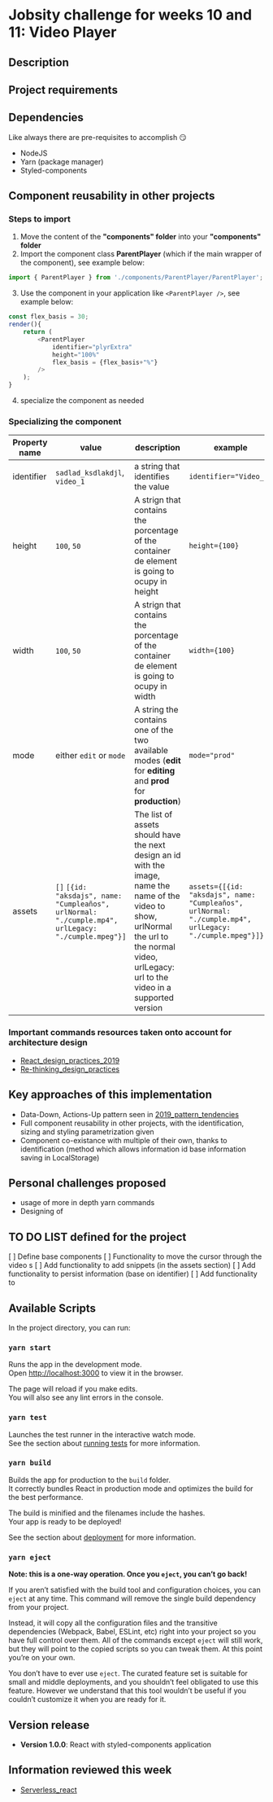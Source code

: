 # Jobsity challenge for weeks 10 and 11: Video Player
## Description

## Project requirements

## Dependencies
Like always there are pre-requisites to accomplish 😏
- NodeJS
- Yarn (package manager)
- Styled-components

## Component reusability in other projects
### Steps to import
1. Move the content of the **"components" folder** into your **"components" folder**
2. Import the component class **ParentPlayer** (which if the main wrapper of the component), see example below:
```Javascript (in App.js example)
import { ParentPlayer } from './components/ParentPlayer/ParentPlayer';
```
3. Use the component in your application like `<ParentPlayer />`, see example below:
```Javascript (in App.js example)
const flex_basis = 30;
render(){
    return (
        <ParentPlayer
            identifier="plyrExtra"
            height="100%"
            flex_basis = {flex_basis+"%"}
        />
    );
}
```
4. specialize the component as needed

### Specializing the component
Property name | value | description | example
------------ | ------------- | ------------- | -------------
identifier | `sadlad_ksdlakdjl`, `video_1` | a string that identifies the value | `identifier="Video_1"`
height | `100`, `50` | A strign that contains the porcentage of the container de element is going to ocupy in height | `height={100}`
width | `100`, `50` | A strign that contains the porcentage of the container de element is going to ocupy in width | `width={100}`
mode | either `edit` or `mode`| A string the contains one of the two available modes (__edit__ for __editing__ and __prod__ for __production__) | `mode="prod"`
assets | `[]` `[{id: "aksdajs", name: "Cumpleaños", urlNormal: "./cumple.mp4", urlLegacy: "./cumple.mpeg"}]` | The list of assets should have the next design an id with the image, name the name of the video to show, urlNormal the url to the normal video, urlLegacy: url to the video in a supported version | `assets={[{id: "aksdajs", name: "Cumpleaños", urlNormal: "./cumple.mp4", urlLegacy: "./cumple.mpeg"}]}`

### Important commands resources taken onto account for architecture design
- [React_design_practices_2019](https://medium.com/@konstankino/2019-reactjs-best-practices-design-patterns-516e1c3ca06a)
- [Re-thinking_design_practices](https://www.youtube.com/watch?v=7iMElBsRto4)

## Key approaches of this implementation
- Data-Down, Actions-Up pattern seen in [2019_pattern_tendencies](https://medium.com/@konstankino/2019-reactjs-best-practices-design-patterns-516e1c3ca06a)
- Full component reusability in other projects, with the identification, sizing and styling parametrization given
- Component co-existance with multiple of their own, thanks to identification (method which allows information id base information saving in LocalStorage)

## Personal challenges proposed
- usage of more in depth yarn commands
- Designing of

## TO DO LIST defined for the project
[ ] Define base components
[ ] Functionality to move the cursor through the video s
[ ] Add functionality to add snippets (in the assets section)
[ ] Add functionality to persist information (base on identifier)
[ ] Add functionality to

## Available Scripts

In the project directory, you can run:

### `yarn start`

Runs the app in the development mode.<br />
Open [http://localhost:3000](http://localhost:3000) to view it in the browser.

The page will reload if you make edits.<br />
You will also see any lint errors in the console.

### `yarn test`

Launches the test runner in the interactive watch mode.<br />
See the section about [running tests](https://facebook.github.io/create-react-app/docs/running-tests) for more information.

### `yarn build`

Builds the app for production to the `build` folder.<br />
It correctly bundles React in production mode and optimizes the build for the best performance.

The build is minified and the filenames include the hashes.<br />
Your app is ready to be deployed!

See the section about [deployment](https://facebook.github.io/create-react-app/docs/deployment) for more information.

### `yarn eject`

**Note: this is a one-way operation. Once you `eject`, you can’t go back!**

If you aren’t satisfied with the build tool and configuration choices, you can `eject` at any time. This command will remove the single build dependency from your project.

Instead, it will copy all the configuration files and the transitive dependencies (Webpack, Babel, ESLint, etc) right into your project so you have full control over them. All of the commands except `eject` will still work, but they will point to the copied scripts so you can tweak them. At this point you’re on your own.

You don’t have to ever use `eject`. The curated feature set is suitable for small and middle deployments, and you shouldn’t feel obligated to use this feature. However we understand that this tool wouldn’t be useful if you couldn’t customize it when you are ready for it.

## Version release
- **Version 1.0.0**: React with styled-components application

## Information reviewed this week
- [Serverless_react](https://www.youtube.com/watch?v=QeNLdiTHy4M&t=1s)
